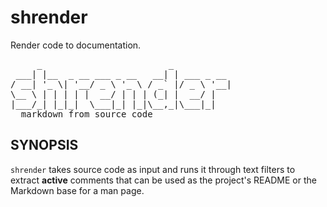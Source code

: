 # shrender

Render code to documentation.

<!-- BEGIN-BANNER -w '<pre>' '  markdown from source code</pre>' shrender -->
<pre>
     _                        _
 ___| |__  _ __ ___ _ __   __| | ___ _ __
/ __| '_ \| '__/ _ \ '_ \ / _` |/ _ \ '__|
\__ \ | | | | |  __/ | | | (_| |  __/ |
|___/_| |_|_|  \___|_| |_|\__,_|\___|_|
  markdown from source code</pre>

<!-- END-BANNER -->

## SYNOPSIS

`shrender` takes source code as input and runs it through text filters
to extract **active** comments that can be used as the project's
README or the Markdown base for a man page.


